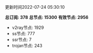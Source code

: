 更新时间2022-07-24 05:30:10

**总订阅: 378**
**总节点: 15300**
**有效节点: 2956**
- v2ray节点: 1929
- ss节点: 777
- ssr节点: 7
- trojan节点: 243
